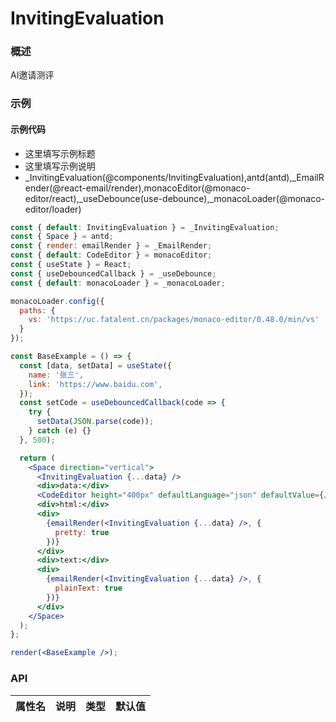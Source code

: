 
# InvitingEvaluation


### 概述

AI邀请测评


### 示例

#### 示例代码

- 这里填写示例标题
- 这里填写示例说明
- _InvitingEvaluation(@components/InvitingEvaluation),antd(antd),_EmailRender(@react-email/render),monacoEditor(@monaco-editor/react),_useDebounce(use-debounce),_monacoLoader(@monaco-editor/loader)

```jsx
const { default: InvitingEvaluation } = _InvitingEvaluation;
const { Space } = antd;
const { render: emailRender } = _EmailRender;
const { default: CodeEditor } = monacoEditor;
const { useState } = React;
const { useDebouncedCallback } = _useDebounce;
const { default: monacoLoader } = _monacoLoader;

monacoLoader.config({
  paths: {
    vs: 'https://uc.fatalent.cn/packages/monaco-editor/0.48.0/min/vs'
  }
});

const BaseExample = () => {
  const [data, setData] = useState({
    name: '张三',
    link: 'https://www.baidu.com',
  });
  const setCode = useDebouncedCallback(code => {
    try {
      setData(JSON.parse(code));
    } catch (e) {}
  }, 500);

  return (
    <Space direction="vertical">
      <InvitingEvaluation {...data} />
      <div>data:</div>
      <CodeEditor height="400px" defaultLanguage="json" defaultValue={JSON.stringify(data, null, 2)} onChange={setCode} />
      <div>html:</div>
      <div>
        {emailRender(<InvitingEvaluation {...data} />, {
          pretty: true
        })}
      </div>
      <div>text:</div>
      <div>
        {emailRender(<InvitingEvaluation {...data} />, {
          plainText: true
        })}
      </div>
    </Space>
  );
};

render(<BaseExample />);

```


### API

|属性名|说明|类型|默认值|
|  ---  | ---  | --- | --- |


